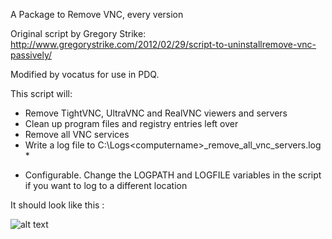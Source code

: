 A Package to Remove VNC, every version


Original script by Gregory Strike:
   http://www.gregorystrike.com/2012/02/29/script-to-uninstallremove-vnc-passively/

Modified by vocatus for use in PDQ.

This script will:

 - Remove TightVNC, UltraVNC and RealVNC viewers and servers
 - Clean up program files and registry entries left over
 - Remove all VNC services 
 - Write a log file to C:\Logs\<computername>_remove_all_vnc_servers.log *

* Configurable. Change the LOGPATH and LOGFILE variables in the script if you want to log to a different location

It should look like this :

![alt text](https://github.com/wizz13150/PDQ_Repo/blob/master/Uninstalls/remove_vnc_servers/VNC.png)
